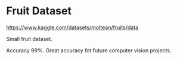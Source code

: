 # Fruit Dataset
https://www.kaggle.com/datasets/moltean/fruits/data

Small fruit dataset.

Accuracy 99%. Great accuracy fot future computer vision projects.
